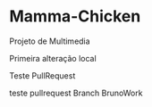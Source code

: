 # Mamma-Chicken
Projeto de Multimedia

Primeira alteração local

Teste PullRequest

teste pullrequest Branch BrunoWork